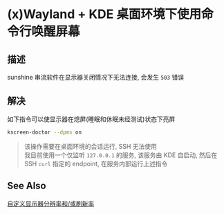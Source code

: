 # (x)Wayland + KDE 桌面环境下使用命令行唤醒屏幕

## 描述
sunshine 串流软件在显示器关闭情况下无法连接, 会发生 `503` 错误

## 解决
如下指令可以使显示器在熄屏(睡眠和休眠未经测试)状态下亮屏
```sh
kscreen-doctor --dpms on
```
> 该操作需要在桌面环境的会话运行, SSH 无法使用  
> 我目前使用一个仅监听 `127.0.0.1` 的服务, 该服务由 KDE 自启动, 然后在 SSH `curl` 指定的 endpoint, 在服务内部运行上述指令

## See Also
[自定义显示器分辨率和/或刷新率](../Display/custom-edid.md)

